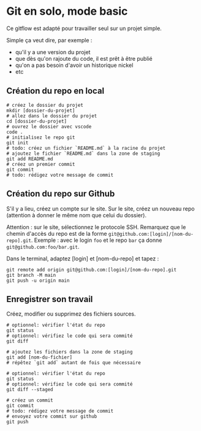 # Git en solo, mode basic

Ce gitflow est adapté pour travailler seul sur un projet simple.

Simple ça veut dire, par exemple :

- qu'il y a une version du projet
- que dès qu'on rajoute du code, il est prêt à être publié
- qu'on a pas besoin d'avoir un historique nickel
- etc

## Création du repo en local

    # créez le dossier du projet
    mkdir [dossier-du-projet]
    # allez dans le dossier du projet
    cd [dossier-du-projet]
    # ouvrez le dossier avec vscode
    code .
    # initialisez le repo git
    git init
    # todo: créez un fichier `README.md` à la racine du projet
    # ajoutez le fichier `README.md` dans la zone de staging
    git add README.md
    # créez un premier commit
    git commit
    # todo: rédigez votre message de commit

## Création du repo sur Github

S'il y a lieu, créez un compte sur le site.
Sur le site, créez un nouveau repo (attention à donner le même nom que celui du dossier).

Attention : sur le site, sélectionnez le protocole SSH.
Remarquez que le chemin d'accès du repo est de la forme `git@github.com:[login]/[nom-du-repo].git`.
Exemple : avec le login `foo` et le repo `bar` ça donne `git@github.com:foo/bar.git`.

Dans le terminal, adaptez [login] et [nom-du-repo] et tapez :

    git remote add origin git@github.com:[login]/[nom-du-repo].git
    git branch -M main
    git push -u origin main

## Enregistrer son travail

Créez, modifier ou supprimez des fichiers sources.

    # optionnel: vérifier l'état du repo
    git status
    # optionnel: vérifiez le code qui sera commité
    git diff
    
    # ajoutez les fichiers dans la zone de staging
    git add [nom-du-fichier]
    # répêtez `git add` autant de fois que nécessaire
    
    # optionnel: vérifier l'état du repo
    git status
    # optionnel: vérifiez le code qui sera commité
    git diff --staged
    
    # créez un commit
    git commit
    # todo: rédigez votre message de commit
    # envoyez votre commit sur github
    git push

